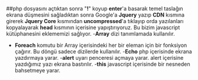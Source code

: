 ##php dosyasını açtıktan sonra "**!**" koyup **enter**'a basarak temel taslağın ekrana düşmesini sağladıktan sonra Google'a **Jquery** yazıp **CDN** kısmına girerek **Jquery Core** kısmından **uncompressed**'a tıklayıp orda yazılanları kopyalayarak **head** kısmının içerisine yapıştırıyoruz. Bu bizim javascript kütüphanesini eklememizi sağlıyor.
-**Array** dizi tanımlamada kullanılır.
- **Foreach** komutu bir Array içerisindeki her bir eleman için bir fonksiyon çağırır. Bu döngü sadece dizilerde kullanılır.
-**Echo** php içerisinde ekrana yazdırmaya yarar.
-**alert** uyarı penceresi açmaya yarar. alert içerisine yazdığımız yazı ekrana bastırılır.
-**this** javascript içerisinde bir nesneden bahsetmeye yarar.
